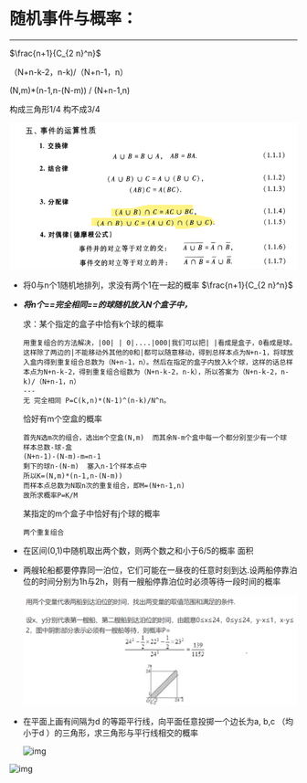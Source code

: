# 随机事件与概率：

---

$\frac{n+1}{C_{2 n}^n}$

（N+n-k-2，n-k)/（N+n-1，n）

(N,m)*(n-1,n-(N-m)) / (N+n-1,n)

构成三角形1/4   构不成3/4

![image-20230717021414502](./assets/image-20230717021414502.png)

+ 将0与n个1随机地排列，求没有两个1在一起的概率 $\frac{n+1}{C_{2 n}^n}$

+ ***将n个==完全相同==的球随机放入N个盒子中，***

  求：某个指定的盒子中恰有k个球的概率

  ```
  用重复组合的方法解决，|00| | 0|....|000|我们可以把| |看成是盒子，0看成是球。这样除了两边的|不能移动外其他的0和|都可以随意移动，得到总样本点为N+n-1，将球放入盒内得到重复组合总数为（N+n-1，n）。然后在指定的盒子内放入k个球，这样的话总样本点为N+n-k-2，得到重复组合组数为（N+n-k-2，n-k），所以答案为（N+n-k-2，n-k)/（N+n-1，n）
  ---
  无 完全相同 P=C(k,n)*(N-1)^(n-k)/N^n。
  ```
  恰好有m个空盒的概率

  ```
  首先N选m次的组合，选出m个空盒(N,m)  而其余N-m个盒中每一个都分别至少有一个球
  样本总数-球-盒
  (N+n-1)-(N-m)-m=n-1
  剩下的球n-(N-m)  塞入n-1个样本点中
  所以K=(N,m)*(n-1,n-(N-m))
  而样本点总数为N取n次的重复组合，即M=(N+n-1,n)
  故所求概率P=K/M
  ```

  某指定的m个盒子中恰好有j个球的概率

  ```
  两个重复组合
  ```

+ 在区间(0,1)中随机取出两个数，则两个数之和小于6/5的概率  面积

+ 两艘轮船都要停靠同一泊位，它们可能在一昼夜的任意时刻到达.设两船停靠泊位的时间分别为1h与2h，则有一艘船停靠泊位时必须等待一段时间的概率

  ![image-20230717021239656](./assets/image-20230717021239656.png)

+ 在平面上画有间隔为d 的等距平行线，向平面任意投掷一个边长为a, b,c （均小于d ）的三角形，求三角形与平行线相交的概率

  ![img](https://picx.zhimg.com/80/v2-cd57abaf2e27a4de4aa6bbacc086c52c_1440w.webp?source=1940ef5c)

![img](https://picx.zhimg.com/80/v2-e74da26d1d6b95d22334703694ccbe8d_1440w.webp?source=1940ef5c)


